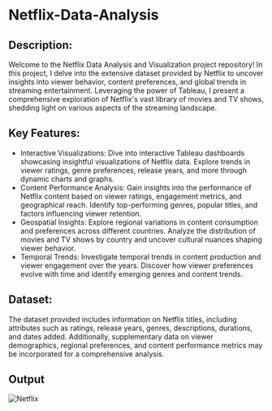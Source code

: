 # Netflix-Data-Analysis

## Description:
Welcome to the Netflix Data Analysis and Visualization project repository! In this project, I delve into the extensive dataset provided by Netflix to uncover insights into viewer behavior, content preferences, and global trends in streaming entertainment. Leveraging the power of Tableau, I present a comprehensive exploration of Netflix's vast library of movies and TV shows, shedding light on various aspects of the streaming landscape.

## Key Features:
- Interactive Visualizations: Dive into interactive Tableau dashboards showcasing insightful visualizations of Netflix data. Explore trends in viewer ratings, genre preferences, release years, and more through dynamic charts and graphs.
- Content Performance Analysis: Gain insights into the performance of Netflix content based on viewer ratings, engagement metrics, and geographical reach. Identify top-performing genres, popular titles, and factors influencing viewer retention.
- Geospatial Insights: Explore regional variations in content consumption and preferences across different countries. Analyze the distribution of movies and TV shows by country and uncover cultural nuances shaping viewer behavior.
- Temporal Trends: Investigate temporal trends in content production and viewer engagement over the years. Discover how viewer preferences evolve with time and identify emerging genres and content trends.

## Dataset:
The dataset provided includes information on Netflix titles, including attributes such as ratings, release years, genres, descriptions, durations, and dates added. Additionally, supplementary data on viewer demographics, regional preferences, and content performance metrics may be incorporated for a comprehensive analysis.

## Output
![Netflix](https://github.com/B2-80615/Netflix-Data-Analysis/assets/144593254/27cd0f8f-6cb1-4b16-9242-f1cc2655a8d8)
